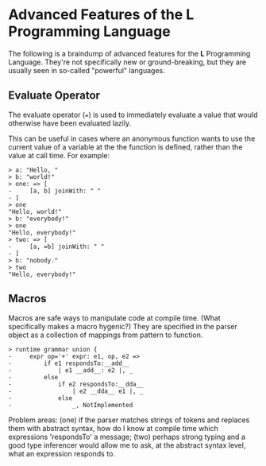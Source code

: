 Advanced Features of the L Programming Language
===============================================

The following is a braindump of advanced features for the __L__ Programming Language.
They're not specifically new or ground-breaking, but they are usually seen in so-called "powerful" languages.

Evaluate Operator
-----------------

The evaluate operator (`=`) is used to immediately evaluate a value that would otherwise have been evaluated lazily.

This can be useful in cases where an anonymous function wants to use the current value of a variable
at the the function is defined, rather than the value at call time. For example:

	> a: "Hello, "
	> b: "world!"
	> one: => [
	-     [a, b] joinWith: " "
	- ]
	> one
	"Hello, world!"
	> b: "everybody!"
	> one
	"Hello, everybody!"
	> two: => [
	-     [a, =b] joinWith: " "
	- ]
	> b: "nobody."
	> two
	"Hello, everybody!"


Macros
------

Macros are safe ways to manipulate code at compile time. (What specifically makes a macro hygenic?)
They are specified in the parser object as a collection of mappings from pattern to function.

	> runtime grammar union {
	-     expr op='+' expr: e1, op, e2 =>
	-         if e1 respondsTo:__add__
	-             | e1 __add__: e2 |, _
	-         else
	-             if e2 respondsTo:__dda__
	-                 | e2 __dda__ e1 |, _
	-             else
	-                 _, NotImplemented

Problem areas: (one) if the parser matches strings of tokens and replaces them with abstract syntax,
how do I know at compile time which expressions 'respondsTo' a message;
(two) perhaps strong typing and a good type inferencer would allow me to ask,
at the abstract syntax level, what an expression responds to.


